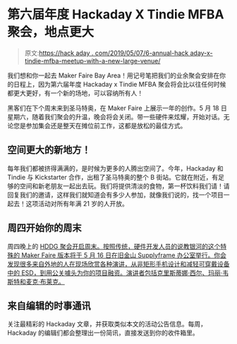 # 第六届年度 Hackaday X Tindie MFBA 聚会，地点更大

> 原文:[https://hack aday . com/2019/05/07/6-annual-hack aday-x-tindie-mfba-meetup-with-a-new-large-venue/](https://hackaday.com/2019/05/07/6th-annual-hackaday-x-tindie-mfba-meetup-with-a-new-larger-venue/)

我们想和你一起去 Maker Faire Bay Area！用记号笔把我们的业余聚会安排在你的日程上，因为第六届年度 Hackaday x Tindie MFBA 聚会将会比以往任何时候都更大更好，有一个新的场地，可以容纳所有人！

黑客们在下个周末来到圣马特奥，在 Maker Faire 上展示一年的创作。5 月 18 日星期六，随着我们聚会的升温，晚会将会关闭。带一些硬件来炫耀，开始对话。无论您是参加集会还是整天在摊位前工作，这都是放松的最佳方式。

## 空间更大的新地方！

每年我们都被挤得满满的，是时候为更多的人腾出空间了。今年，Hackaday 和 Tindie 与 Kickstarter 合作，出租了圣马特奥的整个 B 街站。它就在附近，有足够的空间和新老朋友一起出去玩。我们将提供清淡的食物，第一杯饮料我们请！请回复我们的邀请，这样我们就知道会有多少人参加，就像我们说的，找一个项目一起去！这项活动对所有年满 21 岁的人开放。

## 周四开始你的周末

周四晚上的 [HDDG 聚会开启周末。按照传统，硬件开发人员的说教银河的这个特殊的 Maker Faire 版本将于 5 月 16 日在旧金山 Supplyframe 办公室举行。你会发现很多来自外地的人在现场欣赏各种演讲，从非矩形手机设计和减轻可穿戴设备中的 ESD，到用公关噱头为你的项目融资。演讲者包括克里斯蒂娜·西尔、玛丽·韦斯特和麦克·布莱克。](https://www.meetup.com/Hardware-Developers-Didactic-Galactic/events/261115241/)

## 来自编辑的时事通讯

关注最精彩的 Hackaday 文章，并获取类似本文的活动公告信息。每周，Hackaday 的编辑们都会整理出一份简讯，直接发送到你的收件箱里。
